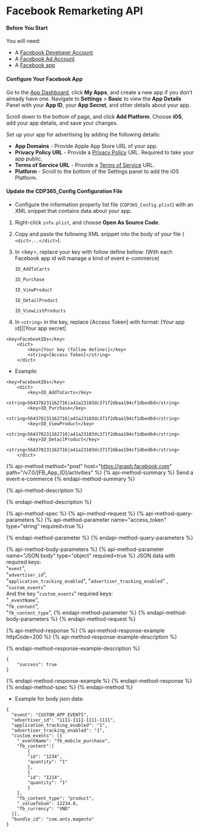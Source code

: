 # Facebook Remarketing API

#### Before You Start

You will need:

* A [Facebook Developer Account](https://developers.facebook.com/apps)
* A [Facebook Ad Account ](https://www.facebook.com/ads/manager/accounts/)
* A [Facebook app](https://developers.facebook.com/docs/apps)

#### Configure Your Facebook App

Go to the [App Dashboard](https://developers.facebook.com/apps), click **My Apps**, and create a new app if you don't already have one. Navigate to **Settings** &gt; **Basic** to view the **App Details** Panel with your **App ID**, your **App Secret**, and other details about your app. 

Scroll down to the bottom of page, and click **Add Platform**. Choose **iOS**, add your app details, and save your changes.

Set up your app for advertising by adding the following details:

* **App Domains** - Provide Apple App Store URL of your app.
* **Privacy Policy URL** - Provide a [Privacy Policy](https://l.facebook.com/l.php?u=https%3A%2F%2Fen.wikipedia.org%2Fwiki%2FPrivacy_policy&h=AT2HUiHAnkjos3FqnW3UpXndcU6o9GOWlSWgH4E-8AYx1ukUwEKDApOHBeLIrJRW5zAcwGCRKdsGaG68rhLrd_vC8j_m_bUmyQwMvTYhyWaJxlGFP9xhX8kSQRInA6OnJkdnYfNqSt8) URL. Required to take your app public.
* **Terms of Service URL** - Provide a [Terms of Service](https://l.facebook.com/l.php?u=https%3A%2F%2Fen.wikipedia.org%2Fwiki%2FTerms_of_service&h=AT281XGs3pKpKN2JEV0Nkoqz3x4NSk8yUffxDbGvr64uc9ZTNiZQqDfQ4cl_zmt8XJUG-uhqtTwOFNDE12LgqLg8bnlsHLhReJApgZoHoEgrLEHp81fc9ScA_f7Nlb7YiUY31oM5ZDAd64Pg0MxM1ukW) URL.
* **Platform** - Scroll to the bottom of the Settings panel to add the iOS Platform.

#### Update the CDP365\_Config Configuration File

* Configure the information property list file \(`CDP365_Config.plist`\) with an XML snippet that contains data about your app.

1. Right-click `info.plist`, and choose **Open As Source Code**.
2. Copy and paste the following XML snippet into the body of your file \( `<dict>...</dict>`\).
3. In &lt;key&gt;, replace your key with follow define bellow: \(With each Facebook app id will manage a kind of event e-commerce\)

   `ID_AddToCarts`

   `ID_Purchase`

   `ID_ViewProduct`

   `ID_DetailProduct`

   `ID_ViewListProducts`

4. In `<string>` in the key, replace \[Access Token\] with format: \[Your app id\]\|\[Your app secret\] 

```text
<key>FacebookIDs</key>
	<dict>
		<key>[Your key (follow define)]</key>
		<string>[Access Token]</string>
	</dict>
```

* Example:

```text
<key>FacebookIDs</key>
	<dict>
		<key>ID_AddToCarts</key>
		<string>564378231162716|a41a23103dc371f2dbaa194cf1dbed6d</string>
		<key>ID_Purchase</key>
		<string>564378231162716|a41a23103dc371f2dbaa194cf1dbed6d</string>
		<key>ID_ViewProduct</key>
		<string>564378231162716|a41a23103dc371f2dbaa194cf1dbed6d</string>
		<key>ID_DetailProduct</key>
		<string>564378231162716|a41a23103dc371f2dbaa194cf1dbed6d</string>
	</dict>
```

{% api-method method="post" host="https://graph.facebook.com" path="/v7.0/\[FB\_App\_ID\]/activities" %}
{% api-method-summary %}
Send a event e-commerce
{% endapi-method-summary %}

{% api-method-description %}

{% endapi-method-description %}

{% api-method-spec %}
{% api-method-request %}
{% api-method-query-parameters %}
{% api-method-parameter name="access\_token" type="string" required=true %}

{% endapi-method-parameter %}
{% endapi-method-query-parameters %}

{% api-method-body-parameters %}
{% api-method-parameter name="JSON body" type="object" required=true %}
JSON data with required keys:   
"`event`",   
"`advertiser_id`",   
"`application_tracking_enabled`", "`advertiser_tracking_enabled`" ,   
"`custom_events`"  
And the key "`custom_events`" required keys:   
"`_eventName`",  
"`fb_content`",  
"`fb_content_type`",
{% endapi-method-parameter %}
{% endapi-method-body-parameters %}
{% endapi-method-request %}

{% api-method-response %}
{% api-method-response-example httpCode=200 %}
{% api-method-response-example-description %}

{% endapi-method-response-example-description %}

```
{
    "success": true
}
```
{% endapi-method-response-example %}
{% endapi-method-response %}
{% endapi-method-spec %}
{% endapi-method %}

* Example for body json data:

```markup
{
  "event": "CUSTOM_APP_EVENTS",
  "advertiser_id": "1111-1111-1111-1111",
  "application_tracking_enabled": "1",
  "advertiser_tracking_enabled": "1",
  "custom_events": [{
  	"_eventName": "fb_mobile_purchase",
  	"fb_content":[
  		{
  		"id": "1234",
  		"quantity": "1"
		},
		{
  		"id": "1214",
  		"quantity": "1"
		}
	],
  	"fb_content_type": "product",
  	"_valueToSum": 12234.8,
  	"fb_currency": "VND"
  }],
  "bundle_id": "com.ants.magento"
}
```

